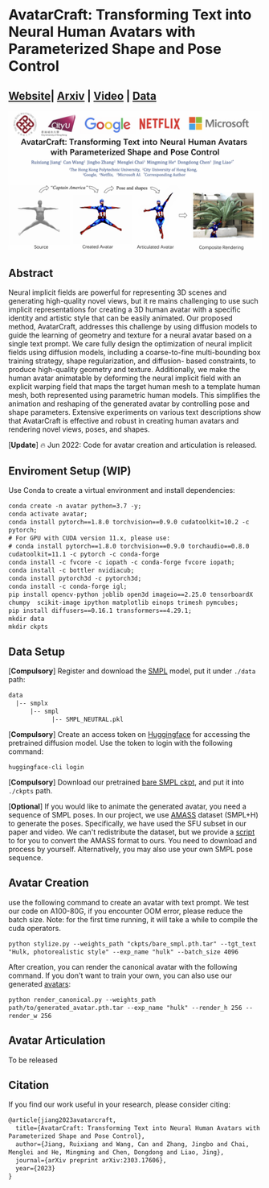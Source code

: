# AvatarCraft: Transforming Text into Neural Human Avatars with Parameterized Shape and Pose Control

## [Website](https://avatar-craft.github.io/)| [Arxiv](https://arxiv.org/abs/2303.17606) | [Video](https://www.youtube.com/watch?v=aB4h6_WmW5s) | [Data](https://drive.google.com/drive/folders/1fKosS6JfidXF-XO8ai15Qb18KpKzQQ5q?usp=sharing)

![teaser](asset/teaser.png)

## Abstract
Neural implicit fields are powerful for representing 3D scenes and generating high-quality novel views, but it re mains challenging to use such implicit representations for creating a 3D human avatar with a specific identity and artistic style that can be easily animated. Our proposed method, AvatarCraft, addresses this challenge by using diffusion models to guide the learning of geometry and texture for a neural avatar based on a single text prompt. We care fully design the optimization of neural implicit fields using diffusion models, including a coarse-to-fine multi-bounding box training strategy, shape regularization, and diffusion- based constraints, to produce high-quality geometry and texture. Additionally, we make the human avatar animatable by deforming the neural implicit field with an explicit warping field that maps the target human mesh to a template human mesh, both represented using parametric human models. This simplifies the animation and reshaping of the generated avatar by controlling pose and shape parameters. Extensive experiments on various text descriptions show that AvatarCraft is effective and robust in creating human avatars and rendering novel views, poses, and shapes.

[**Update**] :fire: Jun 2022: Code for avatar creation and articulation is released. 

## Enviroment Setup (WIP)
Use Conda to create a virtual environment and install dependencies:
```
conda create -n avatar python=3.7 -y;
conda activate avatar;
conda install pytorch==1.8.0 torchvision==0.9.0 cudatoolkit=10.2 -c pytorch;
# For GPU with CUDA version 11.x, please use:
# conda install pytorch==1.8.0 torchvision==0.9.0 torchaudio==0.8.0 cudatoolkit=11.1 -c pytorch -c conda-forge
conda install -c fvcore -c iopath -c conda-forge fvcore iopath;
conda install -c bottler nvidiacub;
conda install pytorch3d -c pytorch3d;
conda install -c conda-forge igl;
pip install opencv-python joblib open3d imageio==2.25.0 tensorboardX chumpy  scikit-image ipython matplotlib einops trimesh pymcubes;
pip install diffusers==0.16.1 transformers==4.29.1;
mkdir data
mkdir ckpts
```
## Data Setup
[**Compulsory**] Register and download the [SMPL](https://smpl.is.tue.mpg.de/) model, put it under `./data` path:
```
data
  |-- smplx
      |-- smpl
            |-- SMPL_NEUTRAL.pkl
```


[**Compulsory**] Create an access token on [Huggingface](https://huggingface.co/settings/tokens) for accessing the pretrained diffusion model. Use the token to login with the following command:
```
huggingface-cli login
```

[**Compulsory**] Download our pretrained [bare SMPL ckpt](https://drive.google.com/file/d/1GRfc9fbiBLTqEP6dURaReyERT-Tzk127/view?usp=share_link), and put it into `./ckpts` path.



[**Optional**] If you would like to animate the generated avatar, you need a sequence of SMPL poses. In our project, we use [AMASS](https://amass.is.tue.mpg.de/) dataset (SMPL+H) to generate the poses. Specifically, we have used the SFU subset in our paper and video. We can't redistribute the dataset, but we provide a [script](utils/convert_amass.py) to for you to convert the AMASS format to ours. You need to download and process by yourself. Alternatively, you may also use your own SMPL pose sequence.


## Avatar Creation
use the following command to create an avatar with text prompt. We test our code on A100-80G, if you encounter OOM error, please reduce the batch size. Note: for the first time running, it will take a while to compile the cuda operators.

```
python stylize.py --weights_path "ckpts/bare_smpl.pth.tar" --tgt_text "Hulk, photorealistic style" --exp_name "hulk" --batch_size 4096
```

After creation, you can render the canonical avatar with the following command. If you don't want to train your own, you can also use our generated [avatars](https://drive.google.com/drive/folders/1t31_QK6mV9dJyCRc4VMLNJ6q0c3NQX7Q?usp=share_link):
```
python render_canonical.py --weights_path path/to/generated_avatar.pth.tar --exp_name "hulk" --render_h 256 --render_w 256
```

## Avatar Articulation
To be released
<!-- Once you have generated the canonical avatar, you can articulate it with the SMPL parameters. 

For animation, use the following command, where `--poseseq_path` is the path to the pose sequence processed by our [script](utils/convert_amass.py).
```
python render_wrap.py --weights_path path/to/generated_avatar.pth.tar --exp_name "hulk" --render_type animate --render_h 256 --render_w 256 --poseseq_path path/to/pose_sequence.pkl
```

For reshaping, use the following command. Specifically, the following script interpolate the betas between two avatars. In the script we hardcode the control to be the first principal component of the betas (height). You can change the control to be any other principal component(s) and pass the corresponding betas to `--shape_from_path` and `--shape_to_path`. 

```
python render_wrap.py --weights_path path/to/generated_avatar.pth.tar --exp_name "hulk" --render_type interp_pose --render_h 256 --render_w 256 --shape_from_path optional\betas.pkl --shape_to_path optional\betas2.pkl
```
``` -->


## Citation
If you find our work useful in your research, please consider citing:
```
@article{jiang2023avatarcraft,
  title={AvatarCraft: Transforming Text into Neural Human Avatars with Parameterized Shape and Pose Control},
  author={Jiang, Ruixiang and Wang, Can and Zhang, Jingbo and Chai, Menglei and He, Mingming and Chen, Dongdong and Liao, Jing},
  journal={arXiv preprint arXiv:2303.17606},
  year={2023}
}
```